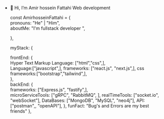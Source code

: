 - 👋 Hi, I’m Amir hossein Fattahi
 Web development 
 
 
       
   const AmirhosseinFattahi = {     
    pronouns: "He" | "Him",     
    aboutMe: "I'm fullstack developer ", 
    
    }, 
    
    myStack: {
    
    frontEnd: {             
          Hyper Text Markup Language: ["html","css",],  
          Language:["javascript",],
          frameworks: ["react.js", "next.js",],
          css frameworks:["bootstrap","tailwind",],  
        },         
        backEnd: {             
          frameworks: ["Express.js", "fastify",],                   
          microServiceTools: ["gRPC", "RabbitMQ", ],
          realTimeTools: ["socket.io", "webSocket"],
          DataBases: ["MongoDB", "MySQL", "neo4j"],
          API: ["postman",, "openAPI"],
        }, 
           funFact: "Bug's and Errors are my best friends" 
},
